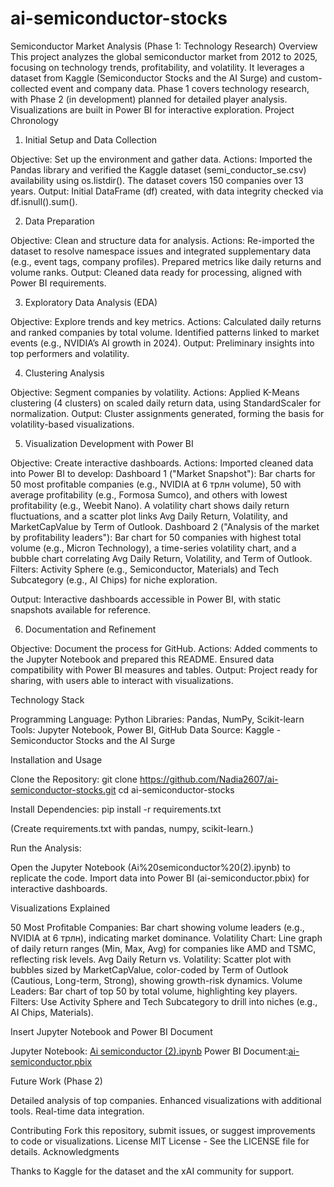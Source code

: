 # ai-semiconductor-stocks
Semiconductor Market Analysis (Phase 1: Technology Research)
Overview
This project analyzes the global semiconductor market from 2012 to 2025, focusing on technology trends, profitability, and volatility. It leverages a dataset from Kaggle (Semiconductor Stocks and the AI Surge) and custom-collected event and company data. Phase 1 covers technology research, with Phase 2 (in development) planned for detailed player analysis. Visualizations are built in Power BI for interactive exploration.
Project Chronology
1. Initial Setup and Data Collection

Objective: Set up the environment and gather data.
Actions: Imported the Pandas library and verified the Kaggle dataset (semi_conductor_se.csv) availability using os.listdir(). The dataset covers 150 companies over 13 years.
Output: Initial DataFrame (df) created, with data integrity checked via df.isnull().sum().

2. Data Preparation

Objective: Clean and structure data for analysis.
Actions: Re-imported the dataset to resolve namespace issues and integrated supplementary data (e.g., event tags, company profiles). Prepared metrics like daily returns and volume ranks.
Output: Cleaned data ready for processing, aligned with Power BI requirements.

3. Exploratory Data Analysis (EDA)

Objective: Explore trends and key metrics.
Actions: Calculated daily returns and ranked companies by total volume. Identified patterns linked to market events (e.g., NVIDIA’s AI growth in 2024).
Output: Preliminary insights into top performers and volatility.

4. Clustering Analysis

Objective: Segment companies by volatility.
Actions: Applied K-Means clustering (4 clusters) on scaled daily return data, using StandardScaler for normalization.
Output: Cluster assignments generated, forming the basis for volatility-based visualizations.

5. Visualization Development with Power BI

Objective: Create interactive dashboards.
Actions: Imported cleaned data into Power BI to develop:
Dashboard 1 ("Market Snapshot"): Bar charts for 50 most profitable companies (e.g., NVIDIA at 6 трлн volume), 50 with average profitability (e.g., Formosa Sumco), and others with lowest profitability (e.g., Weebit Nano). A volatility chart shows daily return fluctuations, and a scatter plot links Avg Daily Return, Volatility, and MarketCapValue by Term of Outlook.
Dashboard 2 ("Analysis of the market by profitability leaders"): Bar chart for 50 companies with highest total volume (e.g., Micron Technology), a time-series volatility chart, and a bubble chart correlating Avg Daily Return, Volatility, and Term of Outlook.
Filters: Activity Sphere (e.g., Semiconductor, Materials) and Tech Subcategory (e.g., AI Chips) for niche exploration.


Output: Interactive dashboards accessible in Power BI, with static snapshots available for reference.

6. Documentation and Refinement

Objective: Document the process for GitHub.
Actions: Added comments to the Jupyter Notebook and prepared this README. Ensured data compatibility with Power BI measures and tables.
Output: Project ready for sharing, with users able to interact with visualizations.

Technology Stack

Programming Language: Python
Libraries: Pandas, NumPy, Scikit-learn
Tools: Jupyter Notebook, Power BI, GitHub
Data Source: Kaggle - Semiconductor Stocks and the AI Surge

Installation and Usage

Clone the Repository:
git clone https://github.com/Nadia2607/ai-semiconductor-stocks.git 
cd ai-semiconductor-stocks


Install Dependencies:
pip install -r requirements.txt

(Create requirements.txt with pandas, numpy, scikit-learn.)

Run the Analysis:

Open the Jupyter Notebook (Ai%20semiconductor%20(2).ipynb) to replicate the code.
Import data into Power BI (ai-semiconductor.pbix) for interactive dashboards.



Visualizations Explained

50 Most Profitable Companies: Bar chart showing volume leaders (e.g., NVIDIA at 6 трлн), indicating market dominance.
Volatility Chart: Line graph of daily return ranges (Min, Max, Avg) for companies like AMD and TSMC, reflecting risk levels.
Avg Daily Return vs. Volatility: Scatter plot with bubbles sized by MarketCapValue, color-coded by Term of Outlook (Cautious, Long-term, Strong), showing growth-risk dynamics.
Volume Leaders: Bar chart of top 50 by total volume, highlighting key players.
Filters: Use Activity Sphere and Tech Subcategory to drill into niches (e.g., AI Chips, Materials).

Insert Jupyter Notebook and Power BI Document

Jupyter Notebook: [Ai semiconductor (2).ipynb](Ai%20semiconductor%20(2).ipynb) 
Power BI Document:[ai-semiconductor.pbix](ai-semiconductor.pbix)

Future Work (Phase 2)

Detailed analysis of top companies.
Enhanced visualizations with additional tools.
Real-time data integration.

Contributing
Fork this repository, submit issues, or suggest improvements to code or visualizations.
License
MIT License - See the LICENSE file for details.
Acknowledgments

Thanks to Kaggle for the dataset and the xAI community for support.

